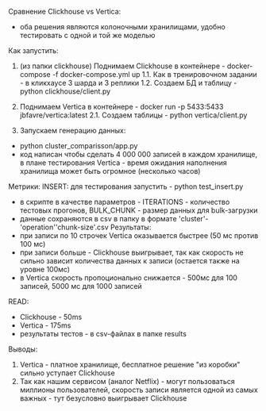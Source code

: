 Сравнение Clickhouse vs Vertica:
- оба решения являются колоночными хранилищами, удобно тестировать с одной и той же моделью

Как запустить:
1. (из папки clickhouse) Поднимаем Clickhouse в контейнере - docker-compose -f docker-compose.yml up
1.1. Как в тренировочном задании - в кликхаусе 3 шарда и 3 реплики
1.2. Создаем БД и таблицу - python clickhouse/client.py
2. Поднимаем Vertica в контейнере - docker run -p 5433:5433 jbfavre/vertica:latest
2.1. Создаем таблицы - python vertica/client.py

3. Запускаем генерацию данных:
- python cluster_comparisson/app.py
- код написан чтобы сделать 4 000 000 записей в каждом хранилище, в плане тестирования Vertica - время ожидания наполнения хранилища может быть огромное (несколько часов)


Метрики:
INSERT: для тестирования запустить - python test_insert.py
- в скрипте в качестве параметров - ITERATIONS - количество тестовых прогонов, BULK_CHUNK - размер данных для bulk-загрузки
- данные сохраняются в csv в папку в формате 'cluster'-'operation''chunk-size'.csv
Результаты:
- при записи по 10 строчек Vertica оказывается быстрее (50 мс против 100 мс)
- при записи больше - Clickhouse выигрывает, так как скорость не сильно зависит количества данных к записи (остается также на уровне 100мс)
- в Vertica скорость пропоционально снижается - 500мс для 100 записей, 5000 мс для 1000 записей

READ:
- Clickhouse - 50ms
- Vertica - 175ms
- результаты тестов - в csv-файлах в папке results 

Выводы:
1. Vertica - платное хранилище, бесплатное решение "из коробки" сильно уступает Clickhouse
2. Так как нашим сервисом (аналог Netflix) - могут пользоваться миллионы пользователей, скорость записи является одной из самых важных - тут безусловно выигрывает Clickhouse